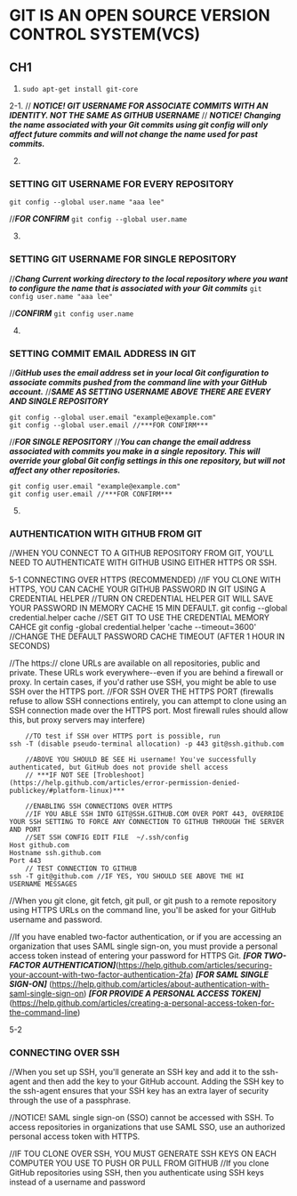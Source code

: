 # GIT IS AN OPEN SOURCE VERSION CONTROL SYSTEM(VCS) #

## CH1 ##

1. `sudo apt-get install git-core` 

2-1. 
// ***NOTICE! GIT USERNAME FOR ASSOCIATE COMMITS WITH AN IDENTITY. NOT THE SAME AS GITHUB USERNAME***
// ***NOTICE! Changing the name associated with your Git commits using git config will only affect future commits and will not change the name used for past commits.***

2.
### **SETTING GIT USERNAME FOR EVERY REPOSITORY** ###
`git config --global user.name "aaa lee"`

//***FOR CONFIRM***
`git config --global user.name`

3.
### **SETTING GIT USERNAME FOR SINGLE REPOSITORY** ###
//***Chang Current working directory to the local repository where you want to configure the name that is associated with your Git commits***
`git config user.name "aaa lee"`

//***CONFIRM*** 
`git config user.name`

4.
### **SETTING COMMIT EMAIL ADDRESS IN GIT** ###
//***GitHub uses the email address set in your local Git configuration to associate commits pushed from the command line with your GitHub account.***
//***SAME AS SETTING USERNAME ABOVE THERE ARE EVERY AND SINGLE REPOSITORY***
```
git config --global user.email "example@example.com"
git config --global user.email //***FOR CONFIRM***
```

//***FOR SINGLE REPOSITORY***
//***You can change the email address associated with commits you make in a single repository. This will override your global Git config settings in this one repository, but will not affect any other repositories.***
```
git config user.email "example@example.com"
git config user.email //***FOR CONFIRM***
```

5.
### **AUTHENTICATION WITH GITHUB FROM GIT** ###
//WHEN YOU CONNECT TO A GITHUB REPOSITORY FROM GIT, YOU'LL NEED TO AUTHENTICATE WITH GITHUB USING EITHER HTTPS OR SSH.

5-1 CONNECTING OVER HTTPS (RECOMMENDED)
//IF YOU CLONE WITH HTTPS, YOU CAN CACHE YOUR GITHUB PASSWORD IN GIT USING A CREDENTIAL HELPER
   //TURN ON CREDENTIAL HELPER GIT WILL SAVE YOUR PASSWORD IN MEMORY CACHE 15 MIN DEFAULT. 
   git config --global credential.helper cache //SET GIT TO USE THE CREDENTIAL MEMORY CAHCE 
   git config -global credential.helper 'cache --timeout=3600' //CHANGE THE DEFAULT PASSWORD CACHE TIMEOUT (AFTER 1 HOUR IN SECONDS)

   //The https:// clone URLs are available on all repositories, public and private. These URLs work everywhere--even if you are behind a firewall or proxy. In certain cases, if you'd rather use SSH, you might be able to use SSH over the HTTPS port.
        //FOR SSH OVER THE HTTPS PORT  (firewalls refuse to allow SSH connections entirely, you can attempt to clone using an SSH connection made over the HTTPS port. Most firewall rules should allow this, but proxy servers may interfere)
 
        //TO test if SSH over HTTPS port is possible, run
    ssh -T (disable pseudo-terminal allocation) -p 443 git@ssh.github.com
  
        //ABOVE YOU SHOULD BE SEE Hi username! You've successfully authenticated, but GitHub does not provide shell access 
        // ***IF NOT SEE [Trobleshoot](https://help.github.com/articles/error-permission-denied-publickey/#platform-linux)***
   
        //ENABLING SSH CONNECTIONS OVER HTTPS 
        //IF YOU ABLE SSH INTO GIT@SSH.GITHUB.COM OVER PORT 443, OVERRIDE YOUR SSH SETTING TO FORCE ANY CONNECTION TO GITHUB THROUGH THE SERVER AND PORT
        //SET SSH CONFIG EDIT FILE  ~/.ssh/config 
    Host github.com
    Hostname ssh.github.com
    Port 443 
        // TEST CONNECTION TO GITHUB 
    ssh -T git@github.com //IF YES, YOU SHOULD SEE ABOVE THE HI           USERNAME MESSAGES

//When you git clone, git fetch, git pull, or git push to a remote repository using HTTPS URLs on the command line, you'll be asked for your GitHub username and password.

//If you have enabled two-factor authentication, or if you are accessing an organization that uses SAML single sign-on, you must provide a personal access token instead of entering your password for HTTPS Git.
      ***[FOR TWO-FACTOR AUTHENTICATION]***(https://help.github.com/articles/securing-your-account-with-two-factor-authentication-2fa)
      ***[FOR SAML SINGLE SIGN-ON]***
(https://help.github.com/articles/about-authentication-with-saml-single-sign-on)
      ***[FOR PROVIDE A PERSONAL ACCESS TOKEN]***
(https://help.github.com/articles/creating-a-personal-access-token-for-the-command-line)

5-2 
### **CONNECTING OVER SSH** ###
//When you set up SSH, you'll generate an SSH key and add it to the ssh-agent and then add the key to your GitHub account. Adding the SSH key to the ssh-agent ensures that your SSH key has an extra layer of security through the use of a passphrase.


//NOTICE!  SAML single sign-on (SSO) cannot be accessed with SSH. To access repositories in organizations that use SAML SSO, use an authorized personal access token with HTTPS. 

//IF TOU CLONE OVER SSH, YOU MUST GENERATE SSH KEYS ON EACH COMPUTER YOU USE TO PUSH OR PULL FROM GITHUB 
//If you clone GitHub repositories using SSH, then you authenticate using SSH keys instead of a username and password  
